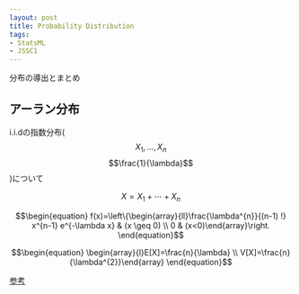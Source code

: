 ```yaml
---
layout: post
title: Probability Distribution 
tags: 
- StatsML
- JSSC1
---
```

分布の導出とまとめ

## アーラン分布

<script src="https://cdn.mathjax.org/mathjax/latest/MathJax.js?config=TeX-AMS-MML_HTMLorMML" type="text/javascript"></script>
i.i.dの指数分布($$X_{1}, \dots, X_{n}$$
$$\frac{1}{\lambda}$$)について 

$$X=X_{1}+\cdots+X_{n}$$


$$\begin{equation}
f(x)=\left\{\begin{array}{ll}\frac{\lambda^{n}}{(n-1) !} x^{n-1} e^{-\lambda x} & (x \geq 0) \\ 0 & (x<0)\end{array}\right.
\end{equation}$$


$$\begin{equation}
\begin{array}{l}E[X]=\frac{n}{\lambda} \\ V[X]=\frac{n}{\lambda^{2}}\end{array}
\end{equation}$$



[参考](http://www.data-arts.jp/course/probability_distribution/index.html)

